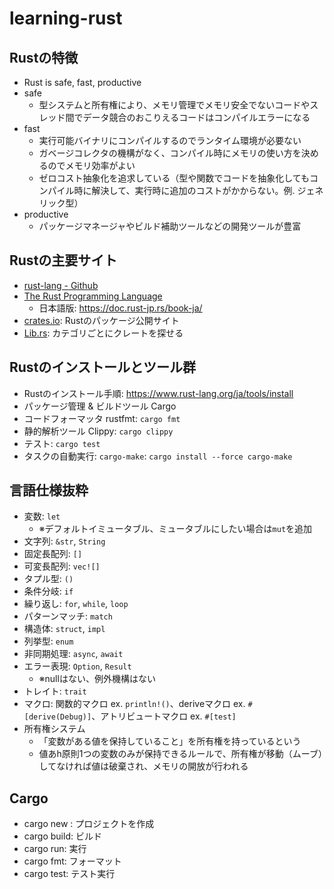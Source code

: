 # learning-rust

## Rustの特徴

- Rust is safe, fast, productive
- safe
  - 型システムと所有権により、メモリ管理でメモリ安全でないコードやスレッド間でデータ競合のおこりえるコードはコンパイルエラーになる
- fast
  - 実行可能バイナリにコンパイルするのでランタイム環境が必要ない
  - ガベージコレクタの機構がなく、コンパイル時にメモリの使い方を決めるのでメモリ効率がよい
  - ゼロコスト抽象化を追求している（型や関数でコードを抽象化してもコンパイル時に解決して、実行時に追加のコストがかからない。例. ジェネリック型）
- productive
  - パッケージマネージャやビルド補助ツールなどの開発ツールが豊富

## Rustの主要サイト

- [rust-lang - Github](https://github.com/rust-lang/rust)
- [The Rust Programming Language](https://doc.rust-lang.org/stable/book/)
  - 日本語版: https://doc.rust-jp.rs/book-ja/
- [crates.io](https://crates.io/): Rustのパッケージ公開サイト
- [Lib.rs](https://lib.rs/): カテゴリごとにクレートを探せる

## Rustのインストールとツール群

- Rustのインストール手順: https://www.rust-lang.org/ja/tools/install
- パッケージ管理 & ビルドツール Cargo
- コードフォーマッタ rustfmt: `cargo fmt`
- 静的解析ツール Clippy: `cargo clippy`
- テスト: `cargo test`
- タスクの自動実行: `cargo-make`: `cargo install --force cargo-make`

## 言語仕様抜粋

- 変数: `let`
  - ※デフォルトイミュータブル、ミュータブルにしたい場合は`mut`を追加
- 文字列: `&str`, `String`
- 固定長配列: `[]`
- 可変長配列: `vec![]`
- タプル型: `()`
- 条件分岐: `if`
- 繰り返し: `for`, `while`, `loop`
- パターンマッチ: `match`
- 構造体: `struct`, `impl`
- 列挙型: `enum`
- 非同期処理: `async`, `await`
- エラー表現: `Option`, `Result`
  - ※nullはない、例外機構はない
- トレイト: `trait`
- マクロ: 関数的マクロ ex. `println!()`、deriveマクロ ex. `#[derive(Debug)]`、アトリビュートマクロ ex. `#[test]`
- 所有権システム
  - 「変数がある値を保持していること」を所有権を持っているという
  - 値あh原則1つの変数のみが保持できるルールで、所有権が移動（ムーブ）してなければ値は破棄され、メモリの開放が行われる

## Cargo

- cargo new <project>: プロジェクトを作成
- cargo build: ビルド
- cargo run: 実行
- cargo fmt: フォーマット
- cargo test: テスト実行
